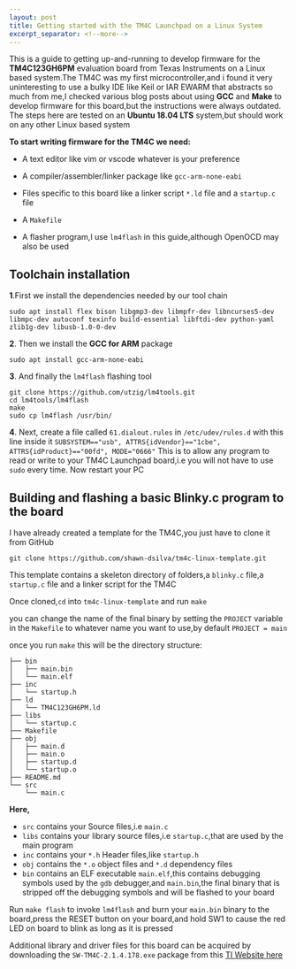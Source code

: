 ```yaml
---
layout: post
title: Getting started with the TM4C Launchpad on a Linux System
excerpt_separator: <!--more-->
---
```




This is a guide to getting up-and-running to develop firmware for the **TM4C123GH6PM** evaluation board from Texas Instruments on a Linux based system.The TM4C was my first microcontroller,and i found it very uninteresting to use a bulky IDE like Keil or IAR EWARM that abstracts so much from me,I checked various blog posts about using **GCC** and **Make** to develop firmware for this board,but the instructions were always outdated.
The steps here are tested on an **Ubuntu 18.04 LTS** system,but should work on any other Linux based system


<!--more-->

  

**To start writing firmware for the TM4C we need:**

- A text editor like vim or vscode whatever is your preference

- A compiler/assembler/linker package like `gcc-arm-none-eabi`

- Files specific to this board like a linker script `*.ld` file and a `startup.c` file

- A `Makefile`

- A flasher program,I use `lm4flash` in this guide,although OpenOCD may also be used

  

## Toolchain installation

  

  **1**.First we install the dependencies needed by our tool chain
```shell
sudo apt install flex bison libgmp3-dev libmpfr-dev libncurses5-dev libmpc-dev autoconf texinfo build-essential libftdi-dev python-yaml zlib1g-dev libusb-1.0-0-dev
```
 **2**. Then we install the **GCC for ARM** package

  
``` shell
sudo apt install gcc-arm-none-eabi
```

**3**. And finally the `lm4flash` flashing tool

  
```shell
git clone https://github.com/utzig/lm4tools.git
cd lm4tools/lm4flash
make
sudo cp lm4flash /usr/bin/
```
 **4**. Next, create a file called `61.dialout.rules` in `/etc/udev/rules.d`
    with this line inside it `SUBSYSTEM=="usb", ATTRS{idVendor}=="1cbe",
    ATTRS{idProduct}=="00fd", MODE="0666"`  This is to allow any program to read or write to your TM4C 		  Launchpad board,i.e you will not have
    to use `sudo` every time.
    Now restart your PC

## Building and flashing a basic Blinky.c program to the board

I have already created a template for the TM4C,you just have to clone it from GitHub

```shell
git clone https://github.com/shawn-dsilva/tm4c-linux-template.git
```
This template contains a skeleton directory of folders,a `blinky.c` file,a `startup.c` file and a linker script for the TM4C

Once cloned,`cd` into `tm4c-linux-template` and run `make`

you can change the name of the final binary by setting the `PROJECT` variable in the `Makefile` to whatever name you want to use,by default `PROJECT = main`

once you run `make` this will be the directory structure:

```shell
├── bin
│   ├── main.bin
│   └── main.elf
├── inc
│   └── startup.h
├── ld
│   └── TM4C123GH6PM.ld
├── libs
│   └── startup.c
├── Makefile
├── obj
│   ├── main.d
│   ├── main.o
│   ├── startup.d
│   └── startup.o
├── README.md
└── src
    └── main.c
```
**Here,**
 - `src` contains your Source files,i.e `main.c`
- `libs` contains your library source files,i.e `startup.c`,that are used by the main program
 - `inc` contains your `*.h` Header files,like `startup.h`
 - `obj` contains the `*.o` object files and `*.d` dependency files
 - `bin` contains an ELF executable `main.elf`,this contains debugging symbols used by  the `gdb` debugger,and `main.bin`,the final binary that is stripped off the debugging symbols and will be flashed to your board
 

Run `make flash` to invoke `lm4flash` and burn your `main.bin` binary to the board,press the RESET button on your board,and hold SW1 to cause the red LED on board to blink as long as it is pressed

Additional library and driver files for this board can be acquired by downloading the `SW-TM4C-2.1.4.178.exe` package from this 
[TI Website here](http://software-dl.ti.com/tiva-c/SW-TM4C/latest/index_FDS.html)

